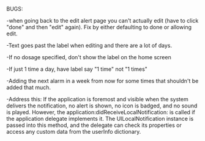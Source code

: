 BUGS:

-when going back to the edit alert page you can't actually edit (have to click "done" and then "edit" again). Fix by either defaulting to done or allowing edit.

-Text goes past the label when editing and there are a lot of days.

-If no dosage specified, don't show the label on the home screen

-If just 1 time a day, have label say "1 time" not "1 times"

-Adding the next alarm in a week from now for some times that shouldn't be added that much.

-Address this: If the application is foremost and visible when the system delivers the notification, no alert is shown, no icon is badged, and no sound is played. However, the application:didReceiveLocalNotification: is called if the application delegate implements it. The UILocalNotification instance is passed into this method, and the delegate can check its properties or access any custom data from the userInfo dictionary.